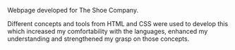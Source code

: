 Webpage developed for The Shoe Company.

Different concepts and tools from HTML and CSS were used to develop this which increased my comfortability with the languages, enhanced my understanding and strengthened my grasp on those concepts.
